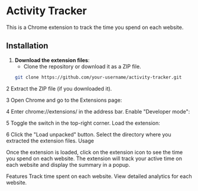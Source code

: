 # Activity Tracker

This is a Chrome extension to track the time you spend on each website.

## Installation

1. **Download the extension files**:
   - Clone the repository or download it as a ZIP file.
   ```bash
   git clone https://github.com/your-username/activity-tracker.git

 2  Extract the ZIP file (if you downloaded it).

3 Open Chrome and go to the Extensions page:

4 Enter chrome://extensions/ in the address bar.
Enable "Developer mode":

5 Toggle the switch in the top-right corner.
Load the extension:

6 Click the "Load unpacked" button.
Select the directory where you extracted the extension files.
Usage

Once the extension is loaded, click on the extension icon to see the time you spend on each website.
The extension will track your active time on each website and display the summary in a popup.

Features
Track time spent on each website.
View detailed analytics for each website.
